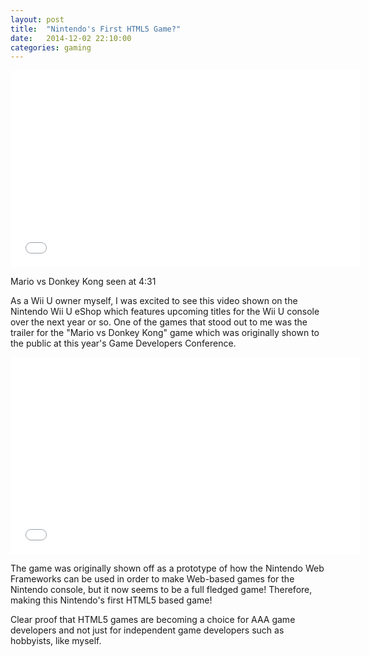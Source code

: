 ```yaml
---
layout: post
title:  "Nintendo's First HTML5 Game?"
date:   2014-12-02 22:10:00
categories: gaming
---
```

<div class="text-center">
  <iframe width="560" height="315" src="//www.youtube.com/embed/tK8ndslCYz0" frameborder="0" allowfullscreen></iframe>
  <p>Mario vs Donkey Kong seen at 4:31</p>
</div>

As a Wii U owner myself, I was excited to see this video shown on the Nintendo Wii U eShop which features upcoming titles for the Wii U console over the next year or so. One of the games that stood out to me was the trailer for the "Mario vs Donkey Kong" game which was originally shown to the public at this year's Game Developers Conference.

<div class="text-center">
  <iframe width="560" height="315" src="//www.youtube.com/embed/LFwU1T4id1c" frameborder="0" allowfullscreen></iframe>
</div>

The game was originally shown off as a prototype of how the Nintendo Web Frameworks can be used in order to make Web-based games for the Nintendo console, but it now seems to be a full fledged game! Therefore, making this Nintendo's first HTML5 based game!

Clear proof that HTML5 games are becoming a choice for AAA game developers and not just for independent game developers such as hobbyists, like myself.
